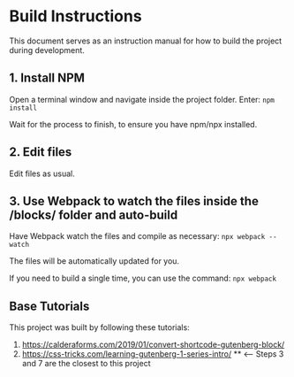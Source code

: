 # Build Instructions

This document serves as an instruction manual for how to build the project during development.


## 1. Install NPM

Open a terminal window and navigate inside the project folder.
Enter:
`npm install`

Wait for the process to finish, to ensure you have npm/npx installed.


## 2. Edit files

Edit files as usual.


## 3. Use Webpack to watch the files inside the /blocks/ folder and auto-build

Have Webpack watch the files and compile as necessary:
`npx webpack --watch`

The files will be automatically updated for you.

If you need to build a single time, you can use the command:
`npx webpack`


## Base Tutorials

This project was built by following these tutorials:

1. https://calderaforms.com/2019/01/convert-shortcode-gutenberg-block/
2. https://css-tricks.com/learning-gutenberg-1-series-intro/ ** <-- Steps 3 and 7 are the closest to this project
